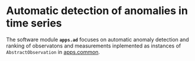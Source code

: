 # Automatic detection of anomalies in time series

The software module **`apps.ad`** focuses on automatic anomaly detection and ranking of observatons and measurements inplemented as instances of `AbstractObservation` in [apps.common](https://github.com/gis4dis/poster/blob/master/apps/common/models.py).
